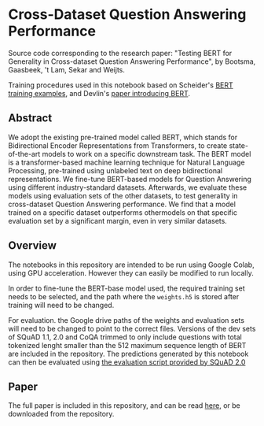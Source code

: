 
# Cross-Dataset Question Answering Performance

Source code corresponding to the research paper: "Testing BERT for Generality in Cross-dataset Question Answering Performance", by Bootsma, Gaasbeek, 't Lam, Sekar and Weijts.

Training procedures used in this notebook based on Scheider's [BERT training examples](https://github.com/dredwardhyde/bert-examples), and Devlin's [paper introducing BERT](https://arxiv.org/abs/1810.04805).

## Abstract
We adopt the existing pre-trained model called BERT, which stands for Bidirectional Encoder Representations from Transformers, to create state-of-the-art models to work on a specific downstream task. The BERT model is a transformer-based machine learning technique for Natural Language Processing, pre-trained using unlabeled text on deep bidirectional representations. We fine-tune BERT-based models for Question Answering using different industry-standard datasets. 
Afterwards, we evaluate these models using evaluation sets of the other datasets, to test generality in cross-dataset Question Answering performance. We find that a model trained on a specific dataset outperforms othermodels on that specific evaluation set by a significant margin, even in very similar datasets.

## Overview
The notebooks in this repository are intended to be run using Google Colab, using GPU acceleration. However they can easily be modified to run locally.

In order to fine-tune the BERT-base model used, the required training set needs to be selected, and the path where the `weights.h5` is stored after training will need to be changed. 

For evaluation. the Google drive paths of the weights and evaluation sets will need to be changed to point to the correct files. Versions of the dev sets of SQuAD 1.1, 2.0 and CoQA trimmed to only include questions with total tokenized lenght smaller than the 512 maximum sequence length of BERT are included in the repository.
The predictions generated by this notebook can then be evaluated using [the evaluation script provided by SQuAD 2.0](https://rajpurkar.github.io/SQuAD-explorer/)

## Paper
The full paper is included in this repository, and can be read [here](), or be downloaded from the repository.
